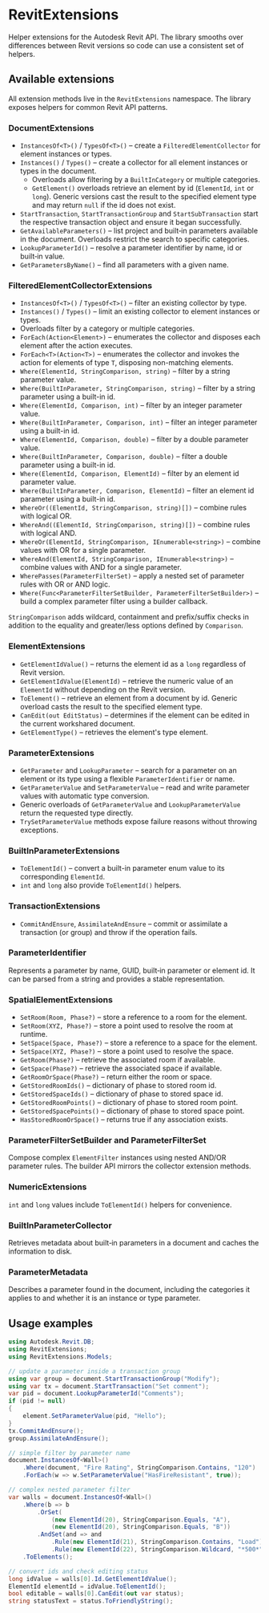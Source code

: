 # RevitExtensions

Helper extensions for the Autodesk Revit API. The library smooths over differences between Revit versions so code can use a consistent set of helpers.

## Available extensions

All extension methods live in the `RevitExtensions` namespace. The library exposes helpers for common Revit API patterns.

### DocumentExtensions

- `InstancesOf<T>()` / `TypesOf<T>()` – create a `FilteredElementCollector` for element instances or types.
- `Instances()` / `Types()` – create a collector for all element instances or types in the document.
  - Overloads allow filtering by a `BuiltInCategory` or multiple categories.
  - `GetElement()` overloads retrieve an element by id (`ElementId`, `int` or `long`).
    Generic versions cast the result to the specified element type and may return
    `null` if the id does not exist.
- `StartTransaction`, `StartTransactionGroup` and `StartSubTransaction` start the respective transaction object and ensure it began successfully.
- `GetAvailableParameters()` – list project and built‑in parameters available in
  the document. Overloads restrict the search to specific categories.
- `LookupParameterId()` – resolve a parameter identifier by name, id or built‑in value.
- `GetParametersByName()` – find all parameters with a given name.

### FilteredElementCollectorExtensions

- `InstancesOf<T>()` / `TypesOf<T>()` – filter an existing collector by type.
- `Instances()` / `Types()` – limit an existing collector to element instances or types.
- Overloads filter by a category or multiple categories.
- `ForEach(Action<Element>)` – enumerates the collector and disposes each element after the action executes.
- `ForEach<T>(Action<T>)` – enumerates the collector and invokes the action for
  elements of type `T`, disposing non-matching elements.
 - `Where(ElementId, StringComparison, string)` – filter by a string parameter value.
 - `Where(BuiltInParameter, StringComparison, string)` – filter by a string parameter using a built-in id.
 - `Where(ElementId, Comparison, int)` – filter by an integer parameter value.
 - `Where(BuiltInParameter, Comparison, int)` – filter an integer parameter using a built-in id.
 - `Where(ElementId, Comparison, double)` – filter by a double parameter value.
 - `Where(BuiltInParameter, Comparison, double)` – filter a double parameter using a built-in id.
 - `Where(ElementId, Comparison, ElementId)` – filter by an element id parameter value.
 - `Where(BuiltInParameter, Comparison, ElementId)` – filter an element id parameter using a built-in id.
- `WhereOr((ElementId, StringComparison, string)[])` – combine rules with logical OR.
- `WhereAnd((ElementId, StringComparison, string)[])` – combine rules with logical AND.
- `WhereOr(ElementId, StringComparison, IEnumerable<string>)` – combine values with OR for a single parameter.
- `WhereAnd(ElementId, StringComparison, IEnumerable<string>)` – combine values with AND for a single parameter.
- `WherePasses(ParameterFilterSet)` – apply a nested set of parameter rules with OR or AND logic.
- `Where(Func<ParameterFilterSetBuilder, ParameterFilterSetBuilder>)` – build a complex parameter filter using a builder callback.

`StringComparison` adds wildcard, containment and prefix/suffix checks in addition to the equality and greater/less options defined by `Comparison`.

### ElementExtensions

- `GetElementIdValue()` – returns the element id as a `long` regardless of Revit version.
- `GetElementIdValue(ElementId)` – retrieve the numeric value of an `ElementId` without depending on the Revit version.
- `ToElement()` – retrieve an element from a document by id. Generic overload
  casts the result to the specified element type.
- `CanEdit(out EditStatus)` – determines if the element can be edited in the current workshared document.
- `GetElementType()` – retrieves the element's type element.

### ParameterExtensions

- `GetParameter` and `LookupParameter` – search for a parameter on an element or its type using a flexible `ParameterIdentifier` or name.
- `GetParameterValue` and `SetParameterValue` – read and write parameter values with automatic type conversion.
- Generic overloads of `GetParameterValue` and `LookupParameterValue` return the requested type directly.
- `TrySetParameterValue` methods expose failure reasons without throwing exceptions.

### BuiltInParameterExtensions

- `ToElementId()` – convert a built-in parameter enum value to its corresponding `ElementId`.
- `int` and `long` also provide `ToElementId()` helpers.

### TransactionExtensions

- `CommitAndEnsure`, `AssimilateAndEnsure` – commit or assimilate a transaction (or group) and throw if the operation fails.

### ParameterIdentifier

Represents a parameter by name, GUID, built‑in parameter or element id. It can be parsed from a string and provides a stable representation.

### SpatialElementExtensions

- `SetRoom(Room, Phase?)` – store a reference to a room for the element.
- `SetRoom(XYZ, Phase?)` – store a point used to resolve the room at runtime.
- `SetSpace(Space, Phase?)` – store a reference to a space for the element.
- `SetSpace(XYZ, Phase?)` – store a point used to resolve the space.
- `GetRoom(Phase?)` – retrieve the associated room if available.
- `GetSpace(Phase?)` – retrieve the associated space if available.
- `GetRoomOrSpace(Phase?)` – return either the room or space.
- `GetStoredRoomIds()` – dictionary of phase to stored room id.
- `GetStoredSpaceIds()` – dictionary of phase to stored space id.
- `GetStoredRoomPoints()` – dictionary of phase to stored room point.
- `GetStoredSpacePoints()` – dictionary of phase to stored space point.
- `HasStoredRoomOrSpace()` – returns true if any association exists.

### ParameterFilterSetBuilder and ParameterFilterSet

Compose complex `ElementFilter` instances using nested AND/OR parameter rules. The builder API mirrors the collector extension methods.

### NumericExtensions

`int` and `long` values include `ToElementId()` helpers for convenience.

### BuiltInParameterCollector

Retrieves metadata about built‑in parameters in a document and caches the information to disk.

### ParameterMetadata

Describes a parameter found in the document, including the categories it applies to and whether it is an instance or type parameter.

## Usage examples

```csharp
using Autodesk.Revit.DB;
using RevitExtensions;
using RevitExtensions.Models;

// update a parameter inside a transaction group
using var group = document.StartTransactionGroup("Modify");
using var tx = document.StartTransaction("Set comment");
var pid = document.LookupParameterId("Comments");
if (pid != null)
{
    element.SetParameterValue(pid, "Hello");
}
tx.CommitAndEnsure();
group.AssimilateAndEnsure();

// simple filter by parameter name
document.InstancesOf<Wall>()
    .Where(document, "Fire Rating", StringComparison.Contains, "120")
    .ForEach(w => w.SetParameterValue("HasFireResistant", true));

// complex nested parameter filter
var walls = document.InstancesOf<Wall>()
    .Where(b => b
        .OrSet(
            (new ElementId(20), StringComparison.Equals, "A"),
            (new ElementId(20), StringComparison.Equals, "B"))
        .AndSet(and => and
            .Rule(new ElementId(21), StringComparison.Contains, "Load")
            .Rule(new ElementId(22), StringComparison.Wildcard, "*500*")))
    .ToElements();

// convert ids and check editing status
long idValue = walls[0].Id.GetElementIdValue();
ElementId elementId = idValue.ToElementId();
bool editable = walls[0].CanEdit(out var status);
string statusText = status.ToFriendlyString();
```
